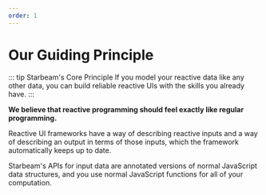 ```yaml
---
order: 1
---
```


# Our Guiding Principle

::: tip Starbeam's Core Principle
If you model your reactive data like any other data, you can build reliable reactive UIs with the skills you already have.
:::

**We believe that reactive programming should feel exactly like regular programming.**

Reactive UI frameworks have a way of describing reactive inputs and a way of describing an output in terms of those inputs, which the framework automatically keeps up to date.

Starbeam's APIs for input data are annotated versions of normal JavaScript data structures, and you use normal JavaScript functions for all of your computation.

